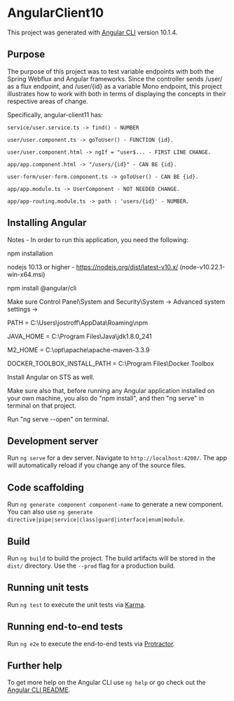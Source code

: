 # AngularClient10

This project was generated with [Angular CLI](https://github.com/angular/angular-cli) version 10.1.4.

## Purpose

The purpose of this project was to test variable endpoints with both the Spring Webflux and Angular frameworks. Since the controller sends /user/ as a flux endpoint, and /user/{id} as a variable Mono endpoint, this project illustrates how to work with both in terms of displaying the concepts in their respective areas of change.

Specifically, angular-client11 has:

	service/user.service.ts -> find() - NUMBER
  
	user/user.component.ts -> goToUser() - FUNCTION {id}.
  
	user/user.component.html -> ngIf = "user$... - FIRST LINE CHANGE.
  
	app/app.component.html -> "/users/{id}" - CAN BE {id}.
  
	user-form/user-form.component.ts -> goToUser() - CAN BE {id}.
  
	app/app.module.ts -> UserComponent - NOT NEEDED CHANGE.
  
	app/app-routing.module.ts -> path : 'users/{id}' - NUMBER.

## Installing Angular

Notes - In order to run this application, you need the following:

  npm installation
  
  nodejs 10.13 or higher - https://nodejs.org/dist/latest-v10.x/		(node-v10.22.1-win-x64.msi)
  
  npm install @angular/cli
  
  Make sure Control Panel\System and Security\System -> Advanced system settings ->
  
  PATH = C:\Users\jostroff\AppData\Roaming\npm
  
  JAVA_HOME = C:\Program Files\Java\jdk1.8.0_241
  
  M2_HOME = C:\opt\apache\apache-maven-3.3.9
  
  DOCKER_TOOLBOX_INSTALL_PATH = C:\Program Files\Docker Toolbox
  
  Install Angular on STS as well.
  
  Make sure also that, before running any Angular application installed on your own machine, you also do "npm install", and then "ng serve" in terminal on that project.
  
  Run "ng serve --open" on terminal.
  
    

## Development server

Run `ng serve` for a dev server. Navigate to `http://localhost:4200/`. The app will automatically reload if you change any of the source files.

## Code scaffolding

Run `ng generate component component-name` to generate a new component. You can also use `ng generate directive|pipe|service|class|guard|interface|enum|module`.

## Build

Run `ng build` to build the project. The build artifacts will be stored in the `dist/` directory. Use the `--prod` flag for a production build.

## Running unit tests

Run `ng test` to execute the unit tests via [Karma](https://karma-runner.github.io).

## Running end-to-end tests

Run `ng e2e` to execute the end-to-end tests via [Protractor](http://www.protractortest.org/).

## Further help

To get more help on the Angular CLI use `ng help` or go check out the [Angular CLI README](https://github.com/angular/angular-cli/blob/master/README.md).
